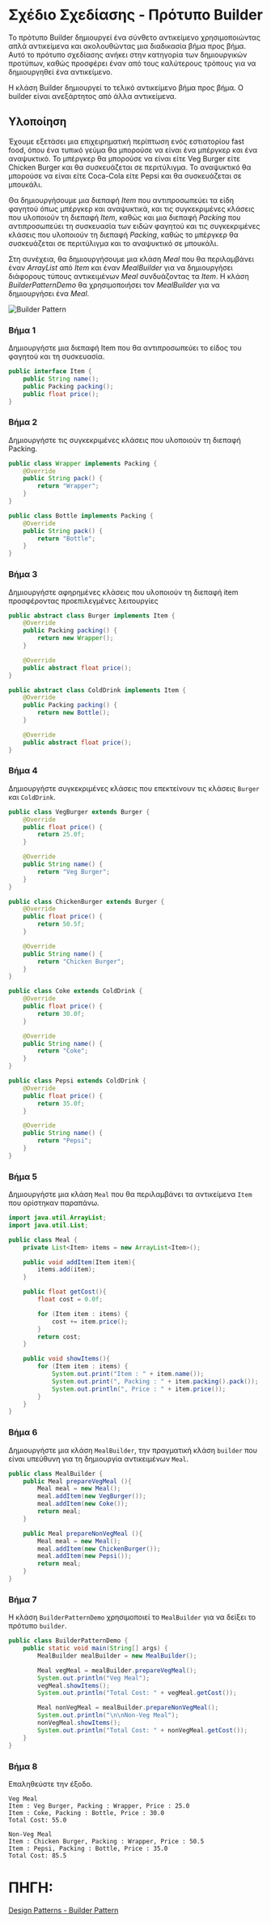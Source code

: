 # Σχέδιο Σχεδίασης - Πρότυπο Builder

Το πρότυπο Builder δημιουργεί ένα σύνθετο αντικείμενο χρησιμοποιώντας απλά αντικείμενα και ακολουθώντας μια διαδικασία βήμα προς βήμα. Αυτό το πρότυπο σχεδίασης ανήκει στην κατηγορία των δημιουργικών προτύπων, καθώς προσφέρει έναν από τους καλύτερους τρόπους για να δημιουργηθεί ένα αντικείμενο.

Η κλάση Builder δημιουργεί το τελικό αντικείμενο βήμα προς βήμα. Ο builder είναι ανεξάρτητος από άλλα αντικείμενα.

## Υλοποίηση

Έχουμε εξετάσει μια επιχειρηματική περίπτωση ενός εστιατορίου fast food, όπου ένα τυπικό γεύμα θα μπορούσε να είναι ένα μπέργκερ και ένα αναψυκτικό. Το μπέργκερ θα μπορούσε να είναι είτε Veg Burger είτε Chicken Burger και θα συσκευάζεται σε περιτύλιγμα. Το αναψυκτικό θα μπορούσε να είναι είτε Coca-Cola είτε Pepsi και θα συσκευάζεται σε μπουκάλι.

Θα δημιουργήσουμε μια διεπαφή _Item_ που αντιπροσωπεύει τα είδη φαγητού όπως μπέργκερ και αναψυκτικά, και τις συγκεκριμένες κλάσεις που υλοποιούν τη διεπαφή _Item_, καθώς και μια διεπαφή _Packing_ που αντιπροσωπεύει τη συσκευασία των ειδών φαγητού και τις συγκεκριμένες κλάσεις που υλοποιούν τη διεπαφή _Packing_, καθώς το μπέργκερ θα συσκευάζεται σε περιτύλιγμα και το αναψυκτικό σε μπουκάλι.

Στη συνέχεια, θα δημιουργήσουμε μια κλάση _Meal_ που θα περιλαμβάνει έναν _ArrayList_ από _Item_ και έναν _MealBuilder_ για να δημιουργήσει διάφορους τύπους αντικειμένων _Meal_ συνδυάζοντας τα _Item_. Η κλάση _BuilderPatternDemo_ θα χρησιμοποιήσει τον _MealBuilder_ για να δημιουργήσει ένα _Meal_.

![Builder Pattern](builder_pattern_uml_diagram.jpg)

### Βήμα 1

Δημιουργήστε μια διεπαφή Item που θα αντιπροσωπεύει το είδος του φαγητού και τη συσκευασία.

```java
public interface Item {
    public String name();
    public Packing packing();
    public float price();    
}
```

### Βήμα 2

Δημιουργήστε τις συγκεκριμένες κλάσεις που υλοποιούν τη διεπαφή Packing.

```java
public class Wrapper implements Packing {
    @Override
    public String pack() {
        return "Wrapper";
    }
}

public class Bottle implements Packing {
    @Override
    public String pack() {
        return "Bottle";
    }
}
```

### Βήμα 3

Δημιουργήστε αφηρημένες κλάσεις που υλοποιούν τη διεπαφή item προσφέροντας προεπιλεγμένες λειτουργίες

```java
public abstract class Burger implements Item {
    @Override
    public Packing packing() {
        return new Wrapper();
    }

    @Override
    public abstract float price();
}

public abstract class ColdDrink implements Item {
    @Override
    public Packing packing() {
        return new Bottle();
    }

    @Override
    public abstract float price();
}
```

### Βήμα 4

Δημιουργήστε συγκεκριμένες κλάσεις που επεκτείνουν τις κλάσεις `Burger` και `ColdDrink`.

```java
public class VegBurger extends Burger {
    @Override
    public float price() {
        return 25.0f;
    }

    @Override
    public String name() {
        return "Veg Burger";
    }
}

public class ChickenBurger extends Burger {
    @Override
    public float price() {
        return 50.5f;
    }

    @Override
    public String name() {
        return "Chicken Burger";
    }
}

public class Coke extends ColdDrink {
    @Override
    public float price() {
        return 30.0f;
    }

    @Override
    public String name() {
        return "Coke";
    }
}

public class Pepsi extends ColdDrink {
    @Override
    public float price() {
        return 35.0f;
    }

    @Override
    public String name() {
        return "Pepsi";
    }
}
```

### Βήμα 5

Δημιουργήστε μια κλάση `Meal` που θα περιλαμβάνει τα αντικείμενα `Item` που ορίστηκαν παραπάνω.

```java
import java.util.ArrayList;
import java.util.List;

public class Meal {
    private List<Item> items = new ArrayList<Item>();    

    public void addItem(Item item){
        items.add(item);
    }

    public float getCost(){
        float cost = 0.0f;

        for (Item item : items) {
            cost += item.price();
        }        
        return cost;
    }

    public void showItems(){
        for (Item item : items) {
            System.out.print("Item : " + item.name());
            System.out.print(", Packing : " + item.packing().pack());
            System.out.println(", Price : " + item.price());
        }        
    }    
}
```

### Βήμα 6

Δημιουργήστε μια κλάση `MealBuilder`, την πραγματική κλάση `builder` που είναι υπεύθυνη για τη δημιουργία αντικειμένων `Meal`.

```java
public class MealBuilder {
    public Meal prepareVegMeal (){
        Meal meal = new Meal();
        meal.addItem(new VegBurger());
        meal.addItem(new Coke());
        return meal;
    }   

    public Meal prepareNonVegMeal (){
        Meal meal = new Meal();
        meal.addItem(new ChickenBurger());
        meal.addItem(new Pepsi());
        return meal;
    }
}
```

### Βήμα 7

Η κλάση `BuilderPatternDemo` χρησιμοποιεί το `MealBuilder` για να δείξει το πρότυπο `builder`.

```java
public class BuilderPatternDemo {
    public static void main(String[] args) {
        MealBuilder mealBuilder = new MealBuilder();

        Meal vegMeal = mealBuilder.prepareVegMeal();
        System.out.println("Veg Meal");
        vegMeal.showItems();
        System.out.println("Total Cost: " + vegMeal.getCost());

        Meal nonVegMeal = mealBuilder.prepareNonVegMeal();
        System.out.println("\n\nNon-Veg Meal");
        nonVegMeal.showItems();
        System.out.println("Total Cost: " + nonVegMeal.getCost());
    }
}
```

### Βήμα 8

Επαληθεύστε την έξοδο.

```
Veg Meal
Item : Veg Burger, Packing : Wrapper, Price : 25.0
Item : Coke, Packing : Bottle, Price : 30.0
Total Cost: 55.0

Non-Veg Meal
Item : Chicken Burger, Packing : Wrapper, Price : 50.5
Item : Pepsi, Packing : Bottle, Price : 35.0
Total Cost: 85.5
```

# ΠΗΓΗ:

[Design Patterns - Builder Pattern](https://sceweb.sce.uhcl.edu/helm/WEBPAGES-SoftwareDesignPatterns/myfiles/TableContents/Module-6/builder_pattern_builds_a_complex.html)
